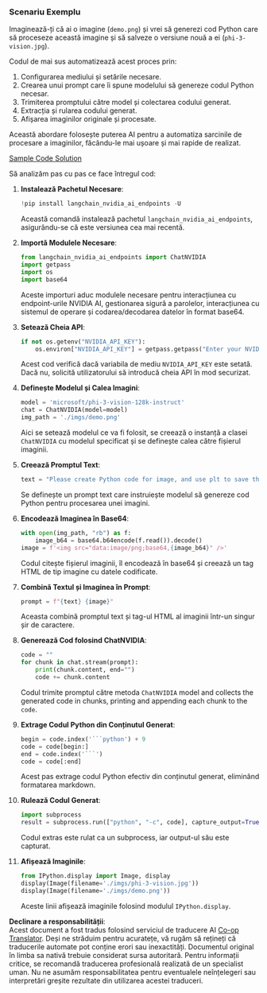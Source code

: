 <!--
CO_OP_TRANSLATOR_METADATA:
{
  "original_hash": "a8de701a2f1eb12b1f82432288d709cf",
  "translation_date": "2025-05-09T19:58:24+00:00",
  "source_file": "md/02.Application/04.Vision/Phi3/E2E_Nvidia_NIM_Vision.md",
  "language_code": "ro"
}
-->
### Scenariu Exemplu

Imaginează-ți că ai o imagine (`demo.png`) și vrei să generezi cod Python care să proceseze această imagine și să salveze o versiune nouă a ei (`phi-3-vision.jpg`).

Codul de mai sus automatizează acest proces prin:

1. Configurarea mediului și setările necesare.
2. Crearea unui prompt care îi spune modelului să genereze codul Python necesar.
3. Trimiterea promptului către model și colectarea codului generat.
4. Extracția și rularea codului generat.
5. Afișarea imaginilor originale și procesate.

Această abordare folosește puterea AI pentru a automatiza sarcinile de procesare a imaginilor, făcându-le mai ușoare și mai rapide de realizat.

[Sample Code Solution](../../../../../../code/06.E2E/E2E_Nvidia_NIM_Phi3_Vision.ipynb)

Să analizăm pas cu pas ce face întregul cod:

1. **Instalează Pachetul Necesare**:
    ```python
    !pip install langchain_nvidia_ai_endpoints -U
    ```  
    Această comandă instalează pachetul `langchain_nvidia_ai_endpoints`, asigurându-se că este versiunea cea mai recentă.

2. **Importă Modulele Necesare**:
    ```python
    from langchain_nvidia_ai_endpoints import ChatNVIDIA
    import getpass
    import os
    import base64
    ```  
    Aceste importuri aduc modulele necesare pentru interacțiunea cu endpoint-urile NVIDIA AI, gestionarea sigură a parolelor, interacțiunea cu sistemul de operare și codarea/decodarea datelor în format base64.

3. **Setează Cheia API**:
    ```python
    if not os.getenv("NVIDIA_API_KEY"):
        os.environ["NVIDIA_API_KEY"] = getpass.getpass("Enter your NVIDIA API key: ")
    ```  
    Acest cod verifică dacă variabila de mediu `NVIDIA_API_KEY` este setată. Dacă nu, solicită utilizatorului să introducă cheia API în mod securizat.

4. **Definește Modelul și Calea Imagini**:
    ```python
    model = 'microsoft/phi-3-vision-128k-instruct'
    chat = ChatNVIDIA(model=model)
    img_path = './imgs/demo.png'
    ```  
    Aici se setează modelul ce va fi folosit, se creează o instanță a clasei `ChatNVIDIA` cu modelul specificat și se definește calea către fișierul imaginii.

5. **Creează Promptul Text**:
    ```python
    text = "Please create Python code for image, and use plt to save the new picture under imgs/ and name it phi-3-vision.jpg."
    ```  
    Se definește un prompt text care instruiește modelul să genereze cod Python pentru procesarea unei imagini.

6. **Encodează Imaginea în Base64**:
    ```python
    with open(img_path, "rb") as f:
        image_b64 = base64.b64encode(f.read()).decode()
    image = f'<img src="data:image/png;base64,{image_b64}" />'
    ```  
    Codul citește fișierul imaginii, îl encodează în base64 și creează un tag HTML de tip imagine cu datele codificate.

7. **Combină Textul și Imaginea în Prompt**:
    ```python
    prompt = f"{text} {image}"
    ```  
    Aceasta combină promptul text și tag-ul HTML al imaginii într-un singur șir de caractere.

8. **Generează Cod folosind ChatNVIDIA**:
    ```python
    code = ""
    for chunk in chat.stream(prompt):
        print(chunk.content, end="")
        code += chunk.content
    ```  
    Codul trimite promptul către metoda `ChatNVIDIA` model and collects the generated code in chunks, printing and appending each chunk to the `code`.

9. **Extrage Codul Python din Conținutul Generat**:
    ```python
    begin = code.index('```python') + 9  
    code = code[begin:]  
    end = code.index('```')
    code = code[:end]
    ```  
    Acest pas extrage codul Python efectiv din conținutul generat, eliminând formatarea markdown.

10. **Rulează Codul Generat**:
    ```python
    import subprocess
    result = subprocess.run(["python", "-c", code], capture_output=True)
    ```  
    Codul extras este rulat ca un subprocess, iar output-ul său este capturat.

11. **Afișează Imaginile**:
    ```python
    from IPython.display import Image, display
    display(Image(filename='./imgs/phi-3-vision.jpg'))
    display(Image(filename='./imgs/demo.png'))
    ```  
    Aceste linii afișează imaginile folosind modulul `IPython.display`.

**Declinare a responsabilității**:  
Acest document a fost tradus folosind serviciul de traducere AI [Co-op Translator](https://github.com/Azure/co-op-translator). Deși ne străduim pentru acuratețe, vă rugăm să rețineți că traducerile automate pot conține erori sau inexactități. Documentul original în limba sa nativă trebuie considerat sursa autoritară. Pentru informații critice, se recomandă traducerea profesională realizată de un specialist uman. Nu ne asumăm responsabilitatea pentru eventualele neînțelegeri sau interpretări greșite rezultate din utilizarea acestei traduceri.